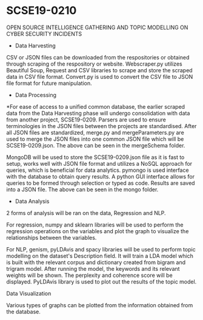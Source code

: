 # SCSE19-0210

OPEN SOURCE INTELLIGENCE GATHERING AND TOPIC MODELLING ON CYBER SECURITY INCIDENTS

- Data Harvesting  

CSV or JSON files can be downloaded from the respositories or obtained through scraping of the respository or website. 
Webscraper.py utilizes Beautiful Soup, Request and CSV libraries to scrape and store the scraped data in CSV file format.
Convert.py is used to convert the CSV file to JSON file format for future manipulation.

- Data Processing  

*For ease of access to a unified common database, the earlier scraped data from the Data Harvesting phase will undergo consolidation with data from another project, SCSE19-0209. 
Parsers are used to ensure terminologies in the JSON files between the projects are standardised. 
After all JSON files are standardized, merge.py and mergeParameters.py are used to merge the JSON files into one common JSON file which will be SCSE19-0209.json.
The above can be seen in the mergeSchema folder.

MongoDB will be used to store the SCSE19-0209.json file as it is fast to setup, works well with JSON file format and utilizes a NoSQL approach for queries, which is beneficial for data analytics. 
pymongo is used interface with the database to obtain query results. 
A python GUI interface allows for queries to be formed through selection or typed as code. 
Results are saved into a JSON file.
The above can be seen in the mongo folder.

- Data Analysis  

2 forms of analysis will be ran on the data, Regression and NLP.

For regression, numpy and sklearn libraries will be used to perform the regression operations on the variables and plot the graph to visualize the relationships between the variables.

For NLP, genism, pyLDAvis and spacy libraries will be used to perform topic modelling on the dataset's Description field. It will train a LDA model which is built with the relevant corpus and dictionary created from bigram and trigram model. After running the model, the keywords and its relevant weights will be shown. The perplexity and coherence score will be displayed. PyLDAvis library is used to plot out the results of the topic model.

Data Visualization  

Various types of graphs can be plotted from the information obtained from the database.


